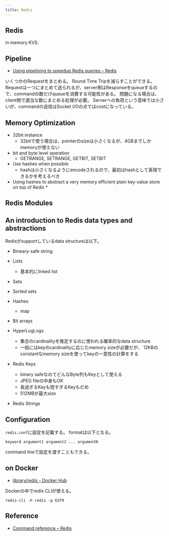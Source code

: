 ```yaml
---
title: Redis
---
```


## Redis
in memory KVS.


## Pipeline
* [Using pipelining to speedup Redis queries – Redis](https://redis.io/topics/pipelining)

いくつかのRequestをまとめる。
Round Time Tripを減らすことができる。
Requestは一つにまとめて送られるが、server側はResponseをqueueするので、commandの数だけqueueを消費する可能性がある。
問題になる場合は、client側で適当な数にまとめる処理が必要。
Serverへの負荷という意味では小さいが、commandの送信はSocket I/Oの点ではcostになっている。


## Memory Optimization
* 32bit instance
    * 32bitで使う場合は、pointerのsizeは小さくなるが、4GBまでしかmemoryが使えない
* bit and byte level operation
    * GETRANGE, SETRANGE, GETBIT, SETBIT
* Use hashes when possible
    * hashは小さくなるようにencodeされるので、最初はhashとして表現できるかを考えるべき
* Using hashes to abstract a very memory efficient plain key-value store on top of Redis
    * 

## Redis Modules

## An introduction to Redis data types and abstractions
Redisがsupportしているdata structureは以下。

* Bineary-safe string
* Lists
    * 基本的にlinked list
* Sets
* Sorted sets
* Hashes
    * map
* Bit arrays
* HyperLogLogs
    * 集合のcardinalityを推定するのに使われる確率的なdata structure
    * 一般にはkeyのcardinalityに応じたmemory sizeが必要だが、 12KBのconstantなmemory sizeを使ってkeyの一意性の計算をする

* Redis Keys
    * binary safeなのでどんなByte列もKeyとして使える
    * JPEG fileの中身もOK
    * 長過ぎるKeyも短すぎるKeyもだめ
    * 512MBが最大size
* Redis Strings

## Configuration
`redis.conf`に設定を記載する。
formatは以下となる。

```
keyword argument1 argument2 ... argumentN
```

command lineで設定を渡すこともできる。

## on Docker
* [library/redis - Docker Hub](https://hub.docker.com/_/redis/)

Dockerの中でredis CLIが使える。

```
redis-cli -h redis -p 6379
```

## Reference
* [Command reference – Redis](https://redis.io/commands)
